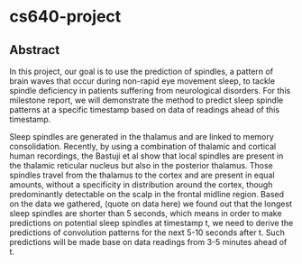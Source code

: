 # cs640-project

## Abstract
In this project, our goal is to use the prediction of spindles, a pattern of brain waves that occur during non-rapid eye movement sleep, to tackle spindle deficiency in patients suffering from neurological disorders. For this milestone report, we will demonstrate the method to predict sleep spindle patterns at a specific timestamp based on data of readings ahead of this timestamp.

Sleep spindles are generated in the thalamus and are linked to memory consolidation. Recently, by using a combination of thalamic and cortical human recordings, the Bastuji et al show that local spindles are present in the thalamic reticular nucleus but also in the posterior thalamus. Those spindles travel from the thalamus to the cortex and are present in equal amounts, without a specificity in distribution around the cortex, though predominantly detectable on the scalp in the frontal midline region. Based on the data we gathered, (quote on data here) we found out that the longest sleep spindles are shorter than 5 seconds, which means in order to make predictions on potential sleep spindles at timestamp t, we need to derive the predictions of convolution patterns for the next 5-10 seconds after t. Such predictions will be made base on data readings from 3-5 minutes ahead of t.

